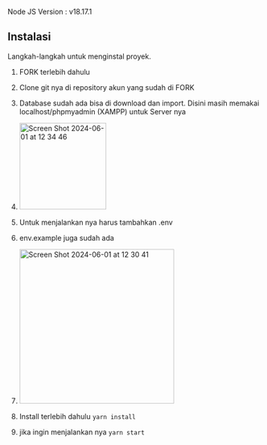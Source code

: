 Node JS Version : v18.17.1

## Instalasi

Langkah-langkah untuk menginstal proyek.

1. FORK terlebih dahulu
2. Clone git nya di repository akun yang sudah di FORK
3. Database sudah ada bisa di download dan import. Disini masih memakai localhost/phpmyadmin (XAMPP)
   untuk Server nya
5. <img width="172" alt="Screen Shot 2024-06-01 at 12 34 46" src="https://github.com/deaauliasalsabila/test_technical/assets/139539301/10bbf1a1-5b05-4a06-82e2-42ce63f21e06">

6. Untuk menjalankan nya harus tambahkan .env
7. env.example juga sudah ada
8. <img width="307" alt="Screen Shot 2024-06-01 at 12 30 41" src="https://github.com/deaauliasalsabila/test_technical/assets/139539301/04d89d19-7f26-4d96-9c9c-87f96f28b093">

9. Install terlebih dahulu 
``yarn install``
10. jika ingin menjalankan nya 
``yarn start``
